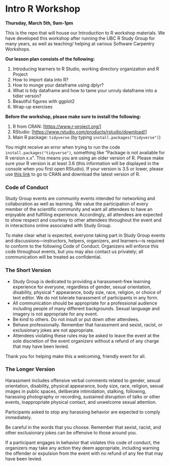 # Intro R Workshop


**Thursday, March 5th, 9am-1pm**


This is the repo that will house our Introduction to R workshop materials. We have developed this workshop after running the UBC R Study Group for many years, as well as teaching/ helping at various Software Carpentry Workshops.


**Our lesson plan consists of the following:**

1. Introducing learners to R Studio, working directory organization and R Project
2. How to import data into R?
3. How to munge your dataframe using dplyr?
4. What is tidy dataframe and how to tame your unruly dataframe into a tidier verson?
5. Beautiful figures with ggplot2
6. Wrap-up exercises


**Before the workshop, please make sure to install the following:**

1. R from CRAN: [https://www.r-project.org/]
2. RStudio: [https://www.rstudio.com/products/rstudio/download/]
3. Main R package: `tidyverse` (by typing `install.packages("tidyverse")`)

You might receive an error when trying to run the code `install.packages("tidyverse")`, something like "Package is not available for R version x.x". This means you are using an older version of R. Please make sure your R version is at least 3.6 (this information will be displayed in the console when you first open RStudio). If your version is 3.5 or lower, please use [this link](https://www.r-project.org/) to go to CRAN and download the latest version of R.


### Code of Conduct

Study Group events are community events intended for networking and collaboration as well as learning. We value the participation of every member of the scientific community and want all attendees to have an enjoyable and fulfilling experience. Accordingly, all attendees are expected to show respect and courtesy to other attendees throughout the event and in interactions online associated with Study Group.

To make clear what is expected, everyone taking part in Study Group events and discussions—instructors, helpers, organizers, and learners—is required to conform to the following Code of Conduct. Organizers will enforce this code throughout events, but you may also contact us privately; all communication will be treated as confidential.


### The Short Version

* Study Group is dedicated to providing a harassment-free learning experience for everyone, regardless of gender, sexual orientation, disability, physical * appearance, body size, race, religion, or choice of text editor. We do not tolerate harassment of participants in any form.
* All communication should be appropriate for a professional audience including people of many different backgrounds. Sexual language and imagery is not appropriate for any event.
* Be kind to others. Do not insult or put down other attendees.
* Behave professionally. Remember that harassment and sexist, racist, or exclusionary jokes are not appropriate.
* Attendees violating these rules may be asked to leave the event at the sole discretion of the event organizers without a refund of any charge that may have been levied.

Thank you for helping make this a welcoming, friendly event for all.


### The Longer Version

Harassment includes offensive verbal comments related to gender, sexual orientation, disability, physical appearance, body size, race, religion, sexual images in public spaces, deliberate intimidation, stalking, following, harassing photography or recording, sustained disruption of talks or other events, inappropriate physical contact, and unwelcome sexual attention.

Participants asked to stop any harassing behavior are expected to comply immediately.

Be careful in the words that you choose. Remember that sexist, racist, and other exclusionary jokes can be offensive to those around you.

If a participant engages in behavior that violates this code of conduct, the organizers may take any action they deem appropriate, including warning the offender or expulsion from the event with no refund of any fee that may have been levied.	
